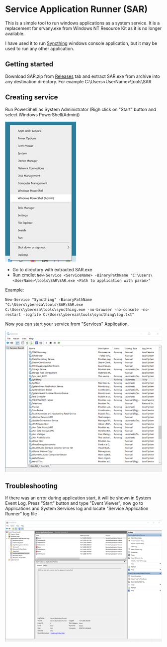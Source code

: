 # Service Application Runner (SAR)

This is a simple tool to run windows applications as a system service. It is a replacement for srvany.exe from Windows NT Resource Kit as it is no longer available.

I have used it to run [Syncthing](https://syncthing.net/) windows console application, but it may be used to run any other application.

## Getting started

Download SAR.zip from [Releases](https://github.com/ybereza/SAR/releases) tab and extract SAR.exe from archive into any destination directory. For example C:\Users\<UserName>\tools\SAR

## Creating service

Run PowerShell as System Administrator (Righ click on "Start" button and select Windows PowerShell(Admin))

![ps](./doc/images/ps.png)

* Go to directory with extracted SAR.exe
* Run cmdlet `New-Service <ServiceName> -BinaryPathName "C:\Users\<UserName>\tools\SAR\SAR.exe <Path to application with param>"`

Example:

```
New-Service "Syncthing" -BinaryPathName "C:\Users\ybereza\tools\SAR\SAR.exe C:\Users\ybereza\tools\syncthing.exe -no-browser -no-console -no-restart -logfile C:\Users\ybereza\tools\syncthing\log.txt"
```

Now you can start your service from "Services" Application.

![services](./doc/images/services.png)

## Troubleshooting

If there was an error during application start, it will be shown in System Event Log. Press "Start" button and type "Event Viewer", now go to Applications and System Services log and locate "Service Application Runner" log file

![events](./doc/images/events.png)